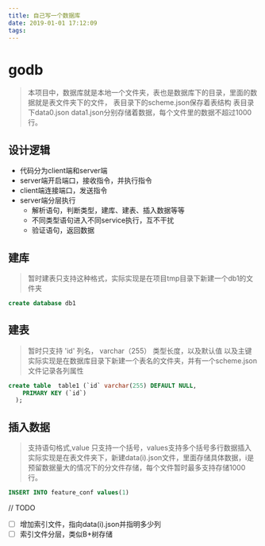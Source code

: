 ```yaml
---
title: 自己写一个数据库
date: 2019-01-01 17:12:09
tags:
---
```



# godb

> 本项目中，数据库就是本地一个文件夹，表也是数据库下的目录，里面的数据就是表文件夹下的文件，
> 表目录下的scheme.json保存着表结构
> 表目录下data0.json data1.json分别存储着数据，每个文件里的数据不超过1000行。

## 设计逻辑

-   代码分为client端和server端
-   server端开启端口，接收指令，并执行指令
-   client端连接端口，发送指令
-   server端分层执行
    -   解析语句，判断类型，建库、建表、插入数据等等
    -   不同类型语句进入不同service执行，互不干扰
    -   验证语句，返回数据

## 建库

> 暂时建表只支持这种格式，实际实现是在项目tmp目录下新建一个db1的文件夹

```sql
create database db1
```

## 建表

> 暂时只支持  'id' 列名， varchar（255） 类型长度，以及默认值
> 以及主键
> 实际实现是在数据库目录下新建一个表名的文件夹，并有一个scheme.json文件记录各列属性

```sql
create table  table1 (`id` varchar(255) DEFAULT NULL,
    PRIMARY KEY (`id`)
  );
```

## 插入数据

> 支持语句格式,value 只支持一个括号，values支持多个括号多行数据插入
> 实际实现是在表文件夹下，新建data(i).json文件，里面存储具体数据，i是预留数据量大的情况下的分文件存储，每个文件暂时最多支持存储1000行。

```sql
INSERT INTO feature_conf values(1)
```

// TODO

-   [ ] 增加索引文件，指向data(i).json并指明多少列
-   [ ] 索引文件分层，类似B+树存储
